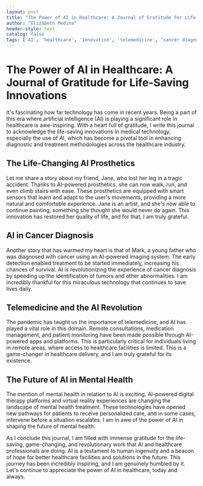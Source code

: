 ```yaml
---
layout: post
title: "The Power of AI in Healthcare: A Journal of Gratitude for Life-Saving Innovations"
author: "Elizabeth Medina"
header-style: text
catalog: false
tags: ['AI', 'healthcare', 'innovation', 'telemedicine', 'cancer diagnosis', 'prosthetics', 'mental health']
---
```


# The Power of AI in Healthcare: A Journal of Gratitude for Life-Saving Innovations

It's fascinating how far technology has come in recent years. Being a part of this era where artificial intelligence (AI) is playing a significant role in healthcare is awe-inspiring. With a heart full of gratitude, I write this journal to acknowledge the life-saving innovations in medical technology, especially the use of AI, which has become a pivotal tool in enhancing diagnostic and treatment methodologies across the healthcare industry.

## The Life-Changing AI Prosthetics

Let me share a story about my friend, Jane, who lost her leg in a tragic accident. Thanks to AI-powered prosthetics, she can now walk, run, and even climb stairs with ease. These prosthetics are equipped with smart sensors that learn and adapt to the user's movements, providing a more natural and comfortable experience. Jane is an artist, and she's now able to continue painting, something she thought she would never do again. This innovation has restored her quality of life, and for that, I am truly grateful.

## AI in Cancer Diagnosis

Another story that has warmed my heart is that of Mark, a young father who was diagnosed with cancer using an AI-powered imaging system. The early detection enabled treatment to be started immediately, increasing his chances of survival. AI is revolutionizing the experience of cancer diagnosis by speeding up the identification of tumors and other abnormalities. I am incredibly thankful for this miraculous technology that continues to save lives daily.

## Telemedicine and the AI Revolution

The pandemic has taught us the importance of telemedicine, and AI has played a vital role in this domain. Remote consultations, medication management, and patient monitoring have been made possible through AI-powered apps and platforms. This is particularly critical for individuals living in remote areas, where access to healthcare facilities is limited. This is a game-changer in healthcare delivery, and I am truly grateful for its existence.

## The Future of AI in Mental Health

The mention of mental health in relation to AI is exciting. AI-powered digital therapy platforms and virtual reality experiences are changing the landscape of mental health treatment. These technologies have opened new pathways for patients to receive personalized care, and in some cases, intervene before a situation escalates. I am in awe of the power of AI in shaping the future of mental health.

As I conclude this journal, I am filled with immense gratitude for the life-saving, game-changing, and revolutionary work that AI and healthcare professionals are doing. AI is a testament to human ingenuity and a beacon of hope for better healthcare facilities and solutions in the future. This journey has been incredibly inspiring, and I am genuinely humbled by it. Let's continue to appreciate the power of AI in healthcare, today and always.
